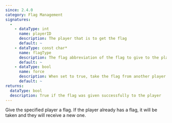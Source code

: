 ```yaml
---
since: 2.4.0
category: Flag Management
signatures:
  -
    - dataType: int
      name: playerID
      description: The player that is to get the flag
      default: ~
    - dataType: const char*
      name: flagType
      description: The flag abbreviation of the flag to give to the player
      default: ~
    - dataType: bool
      name: force
      description: When set to true, take the flag from another player and give it to this player instead
      default: ~
returns:
  dataType: bool
  description: True if the flag was given successfully to the player
---
```


Give the specified player a flag. If the player already has a flag, it will be taken and they will receive a new one.
